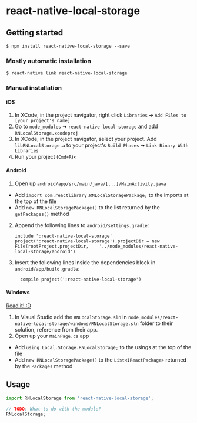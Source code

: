 
# react-native-local-storage

## Getting started

`$ npm install react-native-local-storage --save`

### Mostly automatic installation

`$ react-native link react-native-local-storage`

### Manual installation


#### iOS

1. In XCode, in the project navigator, right click `Libraries` ➜ `Add Files to [your project's name]`
2. Go to `node_modules` ➜ `react-native-local-storage` and add `RNLocalStorage.xcodeproj`
3. In XCode, in the project navigator, select your project. Add `libRNLocalStorage.a` to your project's `Build Phases` ➜ `Link Binary With Libraries`
4. Run your project (`Cmd+R`)<

#### Android

1. Open up `android/app/src/main/java/[...]/MainActivity.java`
  - Add `import com.reactlibrary.RNLocalStoragePackage;` to the imports at the top of the file
  - Add `new RNLocalStoragePackage()` to the list returned by the `getPackages()` method
2. Append the following lines to `android/settings.gradle`:
  	```
  	include ':react-native-local-storage'
  	project(':react-native-local-storage').projectDir = new File(rootProject.projectDir, 	'../node_modules/react-native-local-storage/android')
  	```
3. Insert the following lines inside the dependencies block in `android/app/build.gradle`:
  	```
      compile project(':react-native-local-storage')
  	```

#### Windows
[Read it! :D](https://github.com/ReactWindows/react-native)

1. In Visual Studio add the `RNLocalStorage.sln` in `node_modules/react-native-local-storage/windows/RNLocalStorage.sln` folder to their solution, reference from their app.
2. Open up your `MainPage.cs` app
  - Add `using Local.Storage.RNLocalStorage;` to the usings at the top of the file
  - Add `new RNLocalStoragePackage()` to the `List<IReactPackage>` returned by the `Packages` method


## Usage
```javascript
import RNLocalStorage from 'react-native-local-storage';

// TODO: What to do with the module?
RNLocalStorage;
```
  